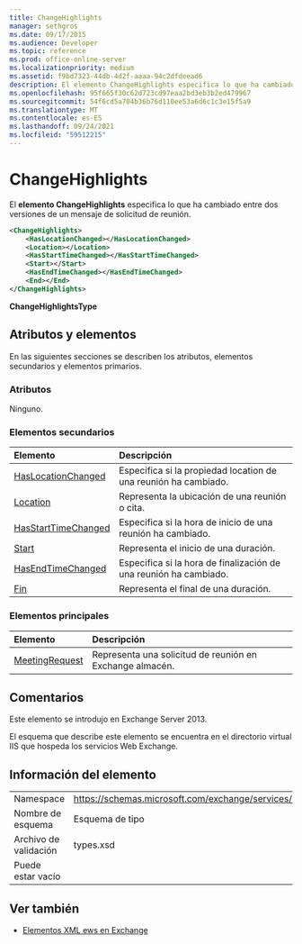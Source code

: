 ```yaml
---
title: ChangeHighlights
manager: sethgros
ms.date: 09/17/2015
ms.audience: Developer
ms.topic: reference
ms.prod: office-online-server
ms.localizationpriority: medium
ms.assetid: f9bd7323-44db-4d2f-aaaa-94c2dfdeead6
description: El elemento ChangeHighlights especifica lo que ha cambiado entre dos versiones de un mensaje de solicitud de reunión.
ms.openlocfilehash: 95f665f30c62d723cd97eaa2bd3eb3b2ed479967
ms.sourcegitcommit: 54f6cd5a704b36b76d110ee53a6d6c1c3e15f5a9
ms.translationtype: MT
ms.contentlocale: es-ES
ms.lasthandoff: 09/24/2021
ms.locfileid: "59512215"
---
```

# <a name="changehighlights"></a>ChangeHighlights

El **elemento ChangeHighlights** especifica lo que ha cambiado entre dos versiones de un mensaje de solicitud de reunión. 
  
```XML
<ChangeHighlights>
    <HasLocationChanged></HasLocationChanged>
    <Location></Location>
    <HasStartTimeChanged></HasStartTimeChanged>
    <Start></Start>
    <HasEndTimeChanged></HasEndTimeChanged>
    <End></End>
</ChangeHighlights>
```

 **ChangeHighlightsType**
## <a name="attributes-and-elements"></a>Atributos y elementos

En las siguientes secciones se describen los atributos, elementos secundarios y elementos primarios.
  
### <a name="attributes"></a>Atributos

Ninguno.
  
### <a name="child-elements"></a>Elementos secundarios

|**Elemento**|**Descripción**|
|:-----|:-----|
|[HasLocationChanged](haslocationchanged.md) <br/> |Especifica si la propiedad location de una reunión ha cambiado.  <br/> |
|[Location](location.md) <br/> |Representa la ubicación de una reunión o cita.  <br/> |
|[HasStartTimeChanged](hasstarttimechanged.md) <br/> |Especifica si la hora de inicio de una reunión ha cambiado.  <br/> |
|[Start](start.md) <br/> |Representa el inicio de una duración.  <br/> |
|[HasEndTimeChanged](hasendtimechanged.md) <br/> |Especifica si la hora de finalización de una reunión ha cambiado.  <br/> |
|[Fin ](end-ex15websvcsotherref.md) <br/> |Representa el final de una duración.  <br/> |
   
### <a name="parent-elements"></a>Elementos principales

|**Elemento**|**Descripción**|
|:-----|:-----|
|[MeetingRequest](meetingrequest.md) <br/> |Representa una solicitud de reunión en Exchange almacén.  <br/> |
   
## <a name="remarks"></a>Comentarios

Este elemento se introdujo en Exchange Server 2013.
  
El esquema que describe este elemento se encuentra en el directorio virtual IIS que hospeda los servicios Web Exchange.
  
## <a name="element-information"></a>Información del elemento

|||
|:-----|:-----|
|Namespace  <br/> |https://schemas.microsoft.com/exchange/services/2006/types  <br/> |
|Nombre de esquema  <br/> |Esquema de tipo  <br/> |
|Archivo de validación  <br/> |types.xsd  <br/> |
|Puede estar vacío  <br/> ||
   
## <a name="see-also"></a>Ver también



- [Elementos XML ews en Exchange](ews-xml-elements-in-exchange.md)

